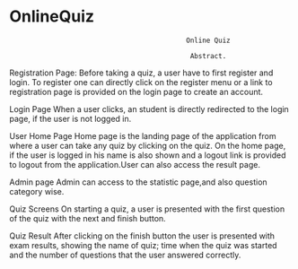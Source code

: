 # OnlineQuiz
                                                Online Quiz                                   

                                                 Abstract.



Registration Page:
Before taking a quiz, a user have to first register and login. 
To register one can directly click on the register menu or a link to registration page is provided on the login page to create an account.

Login Page
When a user clicks, an student is directly redirected  to the login page, if the user is not logged in.

User Home Page
Home page is the landing page of the application from where a user can take any quiz by clicking on the quiz.
 On the home page, if the user is logged in his name is also shown and a
 logout link is provided to logout from the application.User can also access the result page.

Admin page
Admin can access to the statistic page,and also question category wise. 


Quiz Screens
On starting a quiz, a user is presented with the first question of the quiz with the next and finish button. 

Quiz Result
After clicking on the finish button the user is presented with exam results, showing the name of quiz; 
time when the quiz was started and the
 number of questions that the user answered correctly.
